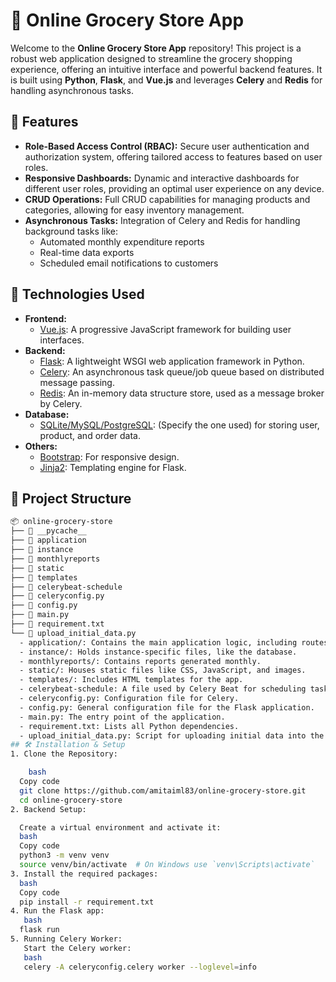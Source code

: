 # 🛒 Online Grocery Store App

Welcome to the **Online Grocery Store App** repository! This project is a robust web application designed to streamline the grocery shopping experience, offering an intuitive interface and powerful backend features. It is built using **Python**, **Flask**, and **Vue.js** and leverages **Celery** and **Redis** for handling asynchronous tasks.

## 🌟 Features

- **Role-Based Access Control (RBAC):** Secure user authentication and authorization system, offering tailored access to features based on user roles.
- **Responsive Dashboards:** Dynamic and interactive dashboards for different user roles, providing an optimal user experience on any device.
- **CRUD Operations:** Full CRUD capabilities for managing products and categories, allowing for easy inventory management.
- **Asynchronous Tasks:** Integration of Celery and Redis for handling background tasks like:
  - Automated monthly expenditure reports
  - Real-time data exports
  - Scheduled email notifications to customers

## 🚀 Technologies Used

- **Frontend:**
  - [Vue.js](https://vuejs.org/): A progressive JavaScript framework for building user interfaces.
- **Backend:**
  - [Flask](https://flask.palletsprojects.com/): A lightweight WSGI web application framework in Python.
  - [Celery](https://docs.celeryq.dev/en/stable/): An asynchronous task queue/job queue based on distributed message passing.
  - [Redis](https://redis.io/): An in-memory data structure store, used as a message broker by Celery.
- **Database:**
  - [SQLite/MySQL/PostgreSQL](#): (Specify the one used) for storing user, product, and order data.
- **Others:**
  - [Bootstrap](https://getbootstrap.com/): For responsive design.
  - [Jinja2](https://jinja.palletsprojects.com/): Templating engine for Flask.

## 📂 Project Structure

```bash
📦 online-grocery-store
├── 📁 __pycache__
├── 📁 application
├── 📁 instance
├── 📁 monthlyreports
├── 📁 static
├── 📁 templates
├── 📄 celerybeat-schedule
├── 📄 celeryconfig.py
├── 📄 config.py
├── 📄 main.py
├── 📄 requirement.txt
└── 📄 upload_initial_data.py
  - application/: Contains the main application logic, including routes and models
  - instance/: Holds instance-specific files, like the database.
  - monthlyreports/: Contains reports generated monthly.
  - static/: Houses static files like CSS, JavaScript, and images.
  - templates/: Includes HTML templates for the app.
  - celerybeat-schedule: A file used by Celery Beat for scheduling tasks.
  - celeryconfig.py: Configuration file for Celery.
  - config.py: General configuration file for the Flask application.
  - main.py: The entry point of the application.
  - requirement.txt: Lists all Python dependencies.
  - upload_initial_data.py: Script for uploading initial data into the application.
## 🛠️ Installation & Setup
1. Clone the Repository:

    bash
  Copy code
  git clone https://github.com/amitaiml83/online-grocery-store.git
  cd online-grocery-store
2. Backend Setup:

  Create a virtual environment and activate it:
  bash
  Copy code
  python3 -m venv venv
  source venv/bin/activate  # On Windows use `venv\Scripts\activate`
3. Install the required packages:
  bash
  Copy code
  pip install -r requirement.txt
4. Run the Flask app:
   bash
  flask run
5. Running Celery Worker:
   Start the Celery worker:
   bash
   celery -A celeryconfig.celery worker --loglevel=info
